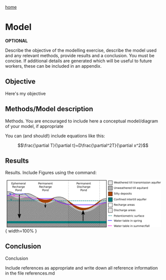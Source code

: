 ---
---

[home](home.html)

# Model

**OPTIONAL**

Describe the objective of the modelling exercise, describe the model used and any relevant methods, provide results and a conclusion. You must be concise. If additional details are generated which will be useful to future workers, these can be included in an appendix.

## Objective

Here's my objective

## Methods/Model description

Methods. You are encouraged to include here a conceptual model/diagram of your model, if appropriate

You can (and should!) include equations like this:

$$\frac{\partial T}{\partial t}=D\frac{\partial^2T}{\partial x^2}$$

## Results

Results. Include Figures using the command:

![](figures/Fig01.png){ width=100% }

## Conclusion

Conclusion

Include references as appropriate and write down all reference information in the file references.md
